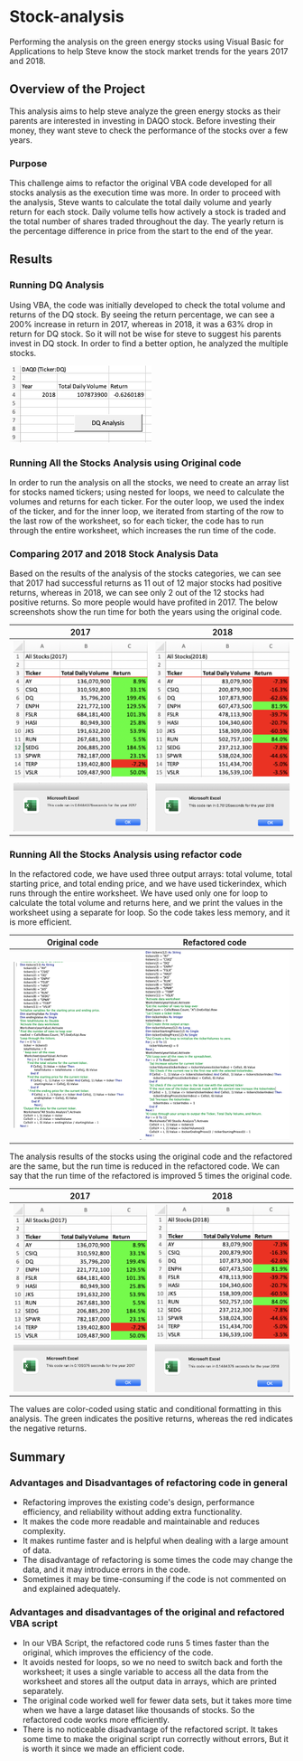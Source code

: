 # Stock-analysis
Performing the analysis on the green energy stocks using Visual Basic for Applications to help Steve know the stock market trends for the years 2017 and 2018.
 

## Overview of the Project
This analysis aims to help steve analyze the green energy stocks as their parents are interested in investing in DAQO stock. Before investing their money, they want steve to check the performance of the stocks over a few years.
### Purpose
This challenge aims to refactor the original VBA code developed for all stocks analysis as the execution time was more. In order to proceed with the analysis, Steve wants to calculate the total daily volume and yearly return for each stock. Daily volume tells how actively a stock is traded and the total number of shares traded throughout the day. The yearly return is the percentage difference in price from the start to the end of the year.
## Results
### Running DQ Analysis
Using VBA, the code was initially developed to check the total volume and returns of the DQ stock. By seeing the return percentage, we can see a 200% increase in return in 2017, whereas in 2018, it was a 63% drop in return for DQ stock. So it will not be wise for steve to suggest his parents invest in DQ stock. In order to find a better option, he analyzed the multiple stocks.

![image](StockAnalysis_output/DAQO.png)

### Running All the Stocks Analysis using Original code
In order to run the analysis on all the stocks, we need to create an array list for stocks named tickers; using nested for loops, we need to calculate the volumes and returns for each ticker. For the outer loop, we used the index of the ticker, and for the inner loop, we iterated from starting of the row to the last row of the worksheet, so for each ticker, the code has to run through the entire worksheet, which increases the run time of the code.

### Comparing 2017 and 2018 Stock Analysis Data
Based on the results of the analysis of the stocks categories, we can see that 2017 had successful returns as 11 out of 12 major stocks had positive returns, whereas in 2018, we can see only 2 out of the 12 stocks had positive returns. So more people would have profited in 2017. The below screenshots show the run time for both the years using the original code.

| 2017          | 2018          |
| ------------- | ------------- |   
|<img src = "StockAnalysis_output/AllStocksAnalysis2017.png" width = "350">| <img src = "StockAnalysis_output/AllStocksAnalysis2018.png" width = "350"> |
|<img src = "StockAnalysis_output/Performance_AllStockAnalysis2017.png" width = "400">| <img src = "StockAnalysis_output/Performance_AllStockAnalysis2018.png" width = "400"> |

### Running All the Stocks Analysis using refactor code
In the refactored code, we have used three output arrays: total volume, total starting price, and total ending price, and we have used tickerindex, which runs through the entire worksheet. We have used only one for loop to calculate the total volume and returns here, and we print the values in the worksheet using a separate for loop. So the code takes less memory, and it is more efficient.

| Original code         | Refactored code         |
| -------------         | -------------           |
|![image](StockAnalysis_output/OriginalCode.png) | ![image](StockAnalysis_output/RefactoredCode.png)  |
                        
The analysis results of the stocks using the original code and the refactored are the same, but the run time is reduced in the refactored code. We can say that the run time of the refactored is improved 5 times the original code.

| 2017          | 2018          |
| ------------- | ------------- |
| ![image](StockAnalysis_output/VBA_Challenge_RefactorCode_2017.png) | ![image](StockAnalysis_output/VBA_Challenge_RefactorCode_2018.png)  |
|![image](Resources/VBA_Challenge_2017.png)                          | ![image](Resources/VBA_Challenge_2018.png) |

The values are color-coded using static and conditional formatting in this analysis. The green indicates the positive returns, whereas the red indicates the negative returns.


## Summary
### Advantages and Disadvantages of refactoring code in general
- Refactoring improves the existing code's design, performance efficiency, and reliability without adding extra functionality.
- It makes the code more readable and maintainable and reduces complexity.
- It makes runtime faster and is helpful when dealing with a large amount of data.
- The disadvantage of refactoring is some times the code may change the data, and it may introduce errors in the code.
- Sometimes it may be time-consuming if the code is not commented on and explained adequately.
### Advantages and disadvantages of the original and refactored VBA script
- In our VBA Script, the refactored code runs 5 times faster than the original, which improves the efficiency of the code.
- It avoids nested for loops, so we no need to switch back and forth the worksheet; it uses a single variable to access all the data from the worksheet and stores all the output data in arrays, which are printed separately.
- The original code worked well for fewer data sets, but it takes more time when we have a large dataset like thousands of stocks. So the refactored code works  more efficiently.
- There is no noticeable disadvantage of the refactored script. It takes some time to make the original script run correctly without errors, But it is worth it since we made an efficient code.






















